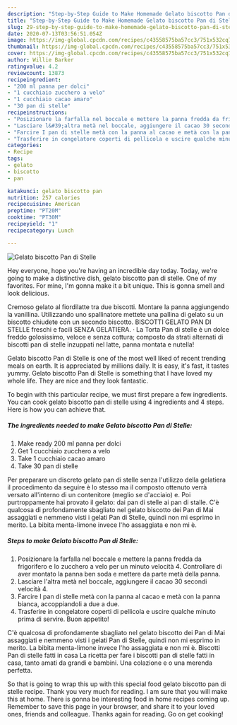 ```yaml
---
description: "Step-by-Step Guide to Make Homemade Gelato biscotto Pan di Stelle"
title: "Step-by-Step Guide to Make Homemade Gelato biscotto Pan di Stelle"
slug: 29-step-by-step-guide-to-make-homemade-gelato-biscotto-pan-di-stelle
date: 2020-07-13T03:56:51.054Z
image: https://img-global.cpcdn.com/recipes/c43558575ba57cc3/751x532cq70/gelato-biscotto-pan-di-stelle-recipe-main-photo.jpg
thumbnail: https://img-global.cpcdn.com/recipes/c43558575ba57cc3/751x532cq70/gelato-biscotto-pan-di-stelle-recipe-main-photo.jpg
cover: https://img-global.cpcdn.com/recipes/c43558575ba57cc3/751x532cq70/gelato-biscotto-pan-di-stelle-recipe-main-photo.jpg
author: Willie Barker
ratingvalue: 4.2
reviewcount: 13873
recipeingredient:
- "200 ml panna per dolci"
- "1 cucchiaio zucchero a velo"
- "1 cucchiaio cacao amaro"
- "30 pan di stelle"
recipeinstructions:
- "Posizionare la farfalla nel boccale e mettere la panna fredda da frigorifero e lo zucchero a velo per un minuto velocità 4. Controllare di aver montato la panna ben soda e mettere da parte metà della panna."
- "Lasciare l&#39;altra metà nel boccale, aggiungere il cacao 30 secondi velocità 4."
- "Farcire I pan di stelle metà con la panna al cacao e metà con la panna bianca, accoppiandoli a due a due."
- "Trasferire in congelatore coperti di pellicola e uscire qualche minuto prima di servire. Buon appetito!"
categories:
- Recipe
tags:
- gelato
- biscotto
- pan

katakunci: gelato biscotto pan 
nutrition: 257 calories
recipecuisine: American
preptime: "PT20M"
cooktime: "PT30M"
recipeyield: "1"
recipecategory: Lunch

---
```



![Gelato biscotto Pan di Stelle](https://img-global.cpcdn.com/recipes/c43558575ba57cc3/751x532cq70/gelato-biscotto-pan-di-stelle-recipe-main-photo.jpg)

Hey everyone, hope you're having an incredible day today. Today, we're going to make a distinctive dish, gelato biscotto pan di stelle. One of my favorites. For mine, I'm gonna make it a bit unique. This is gonna smell and look delicious.

Cremoso gelato al fiordilatte tra due biscotti. Montare la panna aggiungendo la vanillina. Utilizzando uno spallinatore mettete una pallina di gelato su un biscotto chiudete con un secondo biscotto. BISCOTTI GELATO PAN DI STELLE freschi e facili SENZA GELATIERA. · La Torta Pan di stelle è un dolce freddo golosissimo, veloce e senza cottura; composto da strati alternati di biscotti pan di stelle inzuppati nel latte, panna montata e nutella!

Gelato biscotto Pan di Stelle is one of the most well liked of recent trending meals on earth. It is appreciated by millions daily. It is easy, it's fast, it tastes yummy. Gelato biscotto Pan di Stelle is something that I have loved my whole life. They are nice and they look fantastic.


To begin with this particular recipe, we must first prepare a few ingredients. You can cook gelato biscotto pan di stelle using 4 ingredients and 4 steps. Here is how you can achieve that.

<!--inarticleads1-->

##### The ingredients needed to make Gelato biscotto Pan di Stelle:

1. Make ready 200 ml panna per dolci
1. Get 1 cucchiaio zucchero a velo
1. Take 1 cucchiaio cacao amaro
1. Take 30 pan di stelle


Per preparare un discreto gelato pan di stelle senza l&#39;utilizzo della gelatiera il procedimento da seguire è lo stesso ma il composto ottenuto verrà versato all&#39;interno di un contenitore (meglio se d&#39;acciaio) e. Poi purtroppamente hai provato il gelato: dai pan di stelle ai pan di stalle. C&#39;è qualcosa di profondamente sbagliato nel gelato biscotto dei Pan di Mai assaggiati e nemmeno visti i gelati Pan di Stelle, quindi non mi esprimo in merito. La bibita menta-limone invece l&#39;ho assaggiata e non mi è. 

<!--inarticleads2-->

##### Steps to make Gelato biscotto Pan di Stelle:

1. Posizionare la farfalla nel boccale e mettere la panna fredda da frigorifero e lo zucchero a velo per un minuto velocità 4. Controllare di aver montato la panna ben soda e mettere da parte metà della panna.
1. Lasciare l&#39;altra metà nel boccale, aggiungere il cacao 30 secondi velocità 4.
1. Farcire I pan di stelle metà con la panna al cacao e metà con la panna bianca, accoppiandoli a due a due.
1. Trasferire in congelatore coperti di pellicola e uscire qualche minuto prima di servire. Buon appetito!


C&#39;è qualcosa di profondamente sbagliato nel gelato biscotto dei Pan di Mai assaggiati e nemmeno visti i gelati Pan di Stelle, quindi non mi esprimo in merito. La bibita menta-limone invece l&#39;ho assaggiata e non mi è. Biscotti Pan di stelle fatti in casa La ricetta per fare i biscotti pan di stelle fatti in casa, tanto amati da grandi e bambini. Una colazione e o una merenda perfetta. 

So that is going to wrap this up with this special food gelato biscotto pan di stelle recipe. Thank you very much for reading. I am sure that you will make this at home. There is gonna be interesting food in home recipes coming up. Remember to save this page in your browser, and share it to your loved ones, friends and colleague. Thanks again for reading. Go on get cooking!
